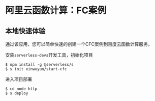 # 阿里云函数计算：FC案例

## 本地快速体验

通过该应用，您可以简单快速的创建一个CFC案例到百度云函数计算服务。


安装`serverless-devs`开发工具，初始化项目
```
$ npm install -g @serverless/s
$ s init xinwuyun/start-cfc
```

进入项目部署
```
$ cd node-http
$ s deploy
```
